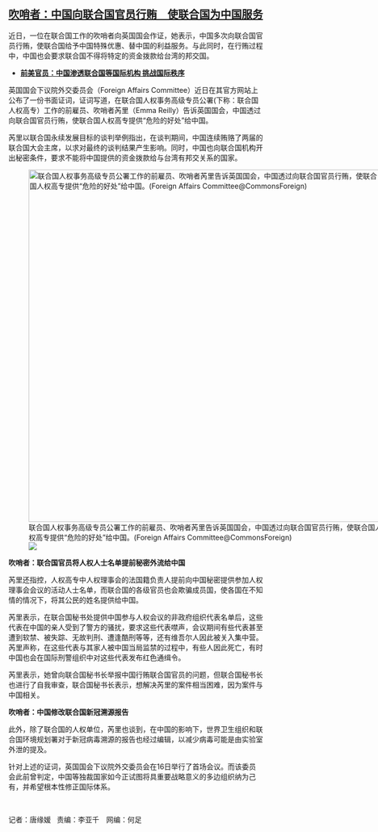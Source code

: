 <!--1713544380000-->
[吹哨者：中国向联合国官员行贿　使联合国为中国服务](https://www.rfa.org/mandarin/yataibaodao/junshiwaijiao/tj1-04192024095506.html)
------

<p>近日，一位在联合国工作的吹哨者向英国国会作证，她表示，中国多次向联合国官员行贿，使联合国给予中国特殊优惠、替中国的利益服务。与此同时，在行贿过程中，中国也会要求联合国不得将特定的资金拨款给台湾的邦交国。</p><ul><li><strong><a class="state-published" href="https://www.rfa.org/mandarin/yataibaodao/junshiwaijiao/jw-04102024095606.html">前美官员：中国渗透联合国等国际机构 挑战国际秩序</a></strong></li></ul><p>英国国会下议院外交委员会（Foreign Affairs Committee）近日在其官方网站上公布了一份书面证词，证词写道，在联合国人权事务高级专员公署(下称：联合国人权高专）工作的前雇员、吹哨者芮里（Emma Reilly）告诉英国国会，中国透过向联合国官员行贿，使联合国人权高专提供“危险的好处”给中国。</p><p>芮里以联合国永续发展目标的谈判举例指出，在谈判期间，中国连续贿赂了两届的联合国大会主席，以求对最终的谈判结果产生影响。同时，中国也向联合国机构开出秘密条件，要求不能将中国提供的资金拨款给与台湾有邦交关系的国家。</p><p><figure class="image-richtext image-inline captioned" style="width:700px;"><img alt="联合国人权事务高级专员公署工作的前雇员、吹哨者芮里告诉英国国会，中国透过向联合国官员行贿，使联合国人权高专提供“危险的好处”给中国。(Foreign Affairs Committee@CommonsForeign)" height="698" src="https://www.rfa.org/mandarin/yataibaodao/junshiwaijiao/tj1-04192024095506.html/screenshot-2024-04-19-122836.png/@@images/1644ea96-a27a-4aae-9e02-432e83ecf9a2.png" title="Screenshot 2024-04-19 122836.png" width="700"/><figcaption class="image-caption">联合国人权事务高级专员公署工作的前雇员、吹哨者芮里告诉英国国会，中国透过向联合国官员行贿，使联合国人权高专提供“危险的好处”给中国。(Foreign Affairs Committee@CommonsForeign)</figcaption><small></small><div id="zoomattribute"><a data-caption="联合国人权事务高级专员公署工作的前雇员、吹哨者芮里告诉英国国会，中国透过向联合国官员行贿，使联合国人权高专提供“危险的好处”给中国。(Foreign Affairs Committee@CommonsForeign)" data-fancybox="" href="https://www.rfa.org/mandarin/yataibaodao/junshiwaijiao/tj1-04192024095506.html/screenshot-2024-04-19-122836.png" id="single_image" title="联合国人权事务高级专员公署工作的前雇员、吹哨者芮里告诉英国国会，中国透过向联合国官员行贿，使联合国人权高专提供“危险的好处”给中国。(Foreign Affairs Committee@CommonsForeign)"><img src="/++plone++rfa-resources/img/icon-zoom.png"/></a></div></figure></p><p><strong>吹哨者：联合国官员将人权人士名单提前秘密外流给中国</strong></p><p>芮里还指控，人权高专中人权理事会的法国籍负责人提前向中国秘密提供参加人权理事会会议的活动人士名单，而联合国的各级官员也会欺骗成员国，使各国在不知情的情况下，将其公民的姓名提供给中国。</p><p>芮里表示，在联合国秘书处提供中国参与人权会议的非政府组织代表名单后，这些代表在中国的亲人受到了警方的骚扰，要求这些代表噤声，会议期间有些代表甚至遭到软禁、被失踪、无故判刑、遭逢酷刑等等，还有维吾尔人因此被关入集中营。芮里声称，在这些代表与其家人被中国当局监禁的过程中，有些人因此死亡，有时中国也会在国际刑警组织中对这些代表发布红色通缉令。</p><p>芮里表示，她曾向联合国秘书长举报中国行贿联合国官员的问题，但联合国秘书长也进行了自我审查，联合国秘书长表示，想解决芮里的案件相当困难，因为案件与中国相关。</p><p><strong>吹哨者：中国修改联合国新冠溯源报告</strong></p><p>此外，除了联合国的人权单位，芮里也谈到，在中国的影响下，世界卫生组织和联合国环境规划署对于新冠病毒溯源的报告也经过编辑，以减少病毒可能是由实验室外泄的提及。</p><p>针对上述的证词，英国国会下议院外交委员会在16日举行了首场会议。而该委员会此前曾判定，中国等独裁国家如今正试图将具重要战略意义的多边组织纳为己有，并希望根本性修正国际体系。</p><p> </p><p>记者：唐缘媛   责编：李亚千　网编：何足</p><p> </p>
